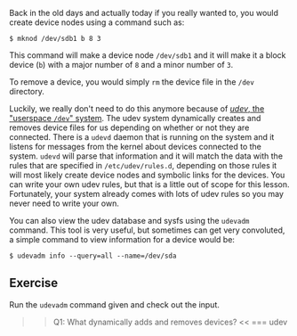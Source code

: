 Back in the old days and actually today if you really wanted to, you would create device nodes using a command such as: 

```
$ mknod /dev/sdb1 b 8 3
```

This command will make a device node `/dev/sdb1` and it will make it a block device (`b`) with a major number of `8` and a minor number of `3`.

To remove a device, you would simply `rm` the device file in the `/dev` directory. 

Luckily, we really don't need to do this anymore because of [*udev*, the "userspace `/dev`" system](https://en.wikipedia.org/wiki/Udev). The udev system dynamically creates and removes device files for us depending on whether or not they are connected. There is a `udevd` daemon that is running on the system and it listens for messages from the kernel about devices connected to the system. `udevd` will parse that information and it will match the data with the rules that are specified in `/etc/udev/rules.d`, depending on those rules it will most likely create device nodes and symbolic links for the devices. You can write your own udev rules, but that is a little out of scope for this lesson. Fortunately, your system already comes with lots of udev rules so you may never need to write your own.

You can also view the udev database and sysfs using the `udevadm` command. This tool is very useful, but sometimes can get very convoluted, a simple command to view information for a device would be:

```
$ udevadm info --query=all --name=/dev/sda
```

## Exercise

Run the `udevadm` command given and check out the input.

>>Q1: What dynamically adds and removes devices? <<
=== udev
